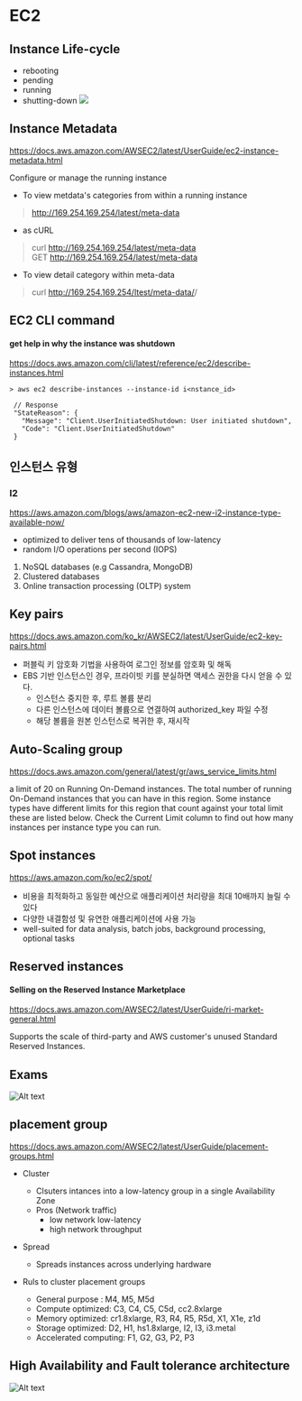 # EC2

## Instance Life-cycle
  - rebooting
  - pending
  - running
  - shutting-down
![](https://docs.aws.amazon.com/AWSEC2/latest/UserGuide/images/instance_lifecycle.png)

## Instance Metadata 
https://docs.aws.amazon.com/AWSEC2/latest/UserGuide/ec2-instance-metadata.html

Configure or manage the running instance

  - To view metdata's categories from within a running instance
  > http://169.254.169.254/latest/meta-data
  - as cURL
  > curl http://169.254.169.254/latest/meta-data<br>
  > GET http://169.254.169.254/latest/meta-data

  - To view detail category within meta-data
  > curl http://169.254.169.254/ltest/meta-data/<category-name>/
  

## EC2 CLI command
#### get help in why the instance was shutdown
https://docs.aws.amazon.com/cli/latest/reference/ec2/describe-instances.html

``` > aws ec2 describe-instances --instance-id i<nstance_id> ```
``` 
 // Response
 "StateReason": {
   "Message": "Client.UserInitiatedShutdown: User initiated shutdown",
   "Code": "Client.UserInitiatedShutdown"
 }
```


## 인스턴스 유형
### I2 
https://aws.amazon.com/blogs/aws/amazon-ec2-new-i2-instance-type-available-now/

  - optimized to deliver tens of thousands of low-latency
  - random I/O operations per second (IOPS)
    
  1. NoSQL databases (e.g Cassandra, MongoDB)
  2. Clustered databases
  3. Online transaction processing (OLTP) system


## Key pairs
https://docs.aws.amazon.com/ko_kr/AWSEC2/latest/UserGuide/ec2-key-pairs.html

  - 퍼블릭 키 암호화 기법을 사용하여 로그인 정보를 암호화 및 해독
  - EBS 기반 인스턴스인 경우, 프라이빗 키를 분실하면 액세스 권한을 다시 얻을 수 있다.
    + 인스턴스 중지한 후, 루트 볼륨 분리
    + 다른 인스턴스에 데이터 볼륨으로 연결하여 authorized_key 파일 수정
    + 해당 볼륨을 원본 인스턴스로 복귀한 후, 재시작


## Auto-Scaling group
https://docs.aws.amazon.com/general/latest/gr/aws_service_limits.html

a limit of 20 on Running On-Demand instances.
The total number of running On-Demand instances that you can have in this region. 
Some instance types have different limits for this region that count against your total limit
these are listed below. Check the Current Limit column to find out how many instances per instance type you can run.

## Spot instances
https://aws.amazon.com/ko/ec2/spot/
  - 비용을 최적화하고 동일한 예산으로 애플리케이션 처리량을 최대 10배까지 늘릴 수 있다
  - 다양한 내결함성 및 유연한 애플리케이션에 사용 가능
  - well-suited for data analysis, batch jobs, background processing, optional tasks

## Reserved instances
#### Selling on the Reserved Instance Marketplace
https://docs.aws.amazon.com/AWSEC2/latest/UserGuide/ri-market-general.html

Supports the scale of third-party and AWS customer's unused Standard Reserved Instances.

## Exams
![Alt text](./images/spot-instances.jpeg "spot instances")


## placement group
https://docs.aws.amazon.com/AWSEC2/latest/UserGuide/placement-groups.html

  - Cluster
    + Clsuters intances into a low-latency group in a single Availability Zone
    + Pros (Network traffic)
      * low network low-latency
      * high network throughput

  - Spread
    + Spreads instances across underlying hardware

  - Ruls to cluster placement groups
    + General purpose : M4, M5, M5d
    + Compute optimized: C3, C4, C5, C5d, cc2.8xlarge
    + Memory optimized: cr1.8xlarge, R3, R4, R5, R5d, X1, X1e, z1d
    + Storage optimized: D2, H1, hs1.8xlarge, I2, I3, i3.metal
    + Accelerated computing: F1, G2, G3, P2, P3

## High Availability and Fault tolerance architecture
![Alt text](./images/high-availability-architecture.jpeg)